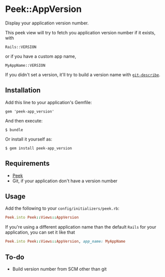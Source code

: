 # Peek::AppVersion

Display your application version number.

This peek view will try to fetch you application version number if it exists, with

	Rails::VERSION

or if you have a custom app name,

	MyAppName::VERSION

If you didn't set a version, it'll try to build a version name with [`git-describe`](http://git-scm.com/docs/git-describe).

## Installation

Add this line to your application's Gemfile:

    gem 'peek-app_version'

And then execute:

    $ bundle

Or install it yourself as:

    $ gem install peek-app_version
    
## Requirements

* [Peek](https://github.com/peek/peek)
* Git, if your application don't have a version number

## Usage

Add the following to your `config/initializers/peek.rb`:

```ruby
Peek.into Peek::Views::AppVersion
```

If you're using a different application name than the default `Rails` for your application, you can set it like that

```ruby
Peek.into Peek::Views::AppVersion, app_name: MyAppName
```

## To-do

* Build version number from SCM other than git